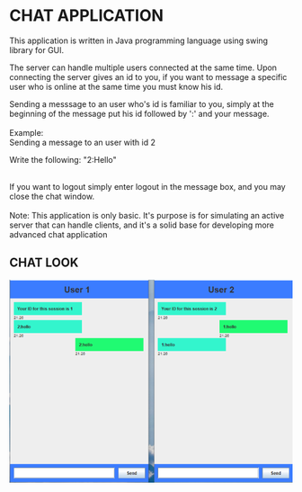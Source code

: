 <h1>CHAT APPLICATION</h1>

<p>This application is written in Java programming language using swing library for GUI.</p>
<p>The server can handle multiple users connected at the same time. Upon connecting the server gives an id to you, if you want to message a specific user who is online at the same time you must know his id.</p>
<p>Sending a messsage to an user who's id is familiar to you, simply at the beginning of the message put his id followed by ':' and your message.</br>

</br>
Example:
</br>
Sending a message to an user with id 2</br>

Write the following: "2:Hello"

</br>
If you want to logout simply enter logout in the message box, and you may close the chat window.
</br>
</br>
<span>
Note:
This application is only basic. It's purpose is for simulating an active server that can handle clients, and it's a solid base for developing more advanced chat application</p>

<h2>CHAT LOOK</h2>
<p align="center">
  <img src="./preview/img1.png">
  </br>
  </br>
</p>

